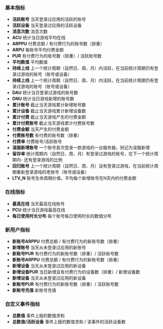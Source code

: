### 基本指标 ###
- **活跃账号**                 当天登录过应用的活跃的账号
- **活跃设备**                 当天登录过应用的活跃设备
- **消息次数**                 消息次数
- **ACU**                      统计当日游戏平均在线
- **ARPPU**                    付费总额 / 有付费行为的账号数（排重）
- **ARPU**                     每账号平均付费金额
- **PUR**                      有付费行为的账号数（排重）/ 活跃账号数
- **平均数值**                 平均数值
- **持续上线**                 上一个统计周期（自然日、周、月）内活跃，在当前统计周期仍有登录过游戏的账号（账号或设备）
- **持续上线**                 上一个统计周期（自然日、周、月）内活跃，在当前统计周期仍有登录过游戏的账号（账号或设备）
- **DAU**                      统计当日登录过游戏的账号数
- **DNU**                      统计当日游戏新增的账号数
- **累计账号**                 截止当天游戏累计新增账号数
- **累计设备**                 截止当天游戏累计新增设备数
- **累计付费**                 截止当天游戏产生的付费金额
- **累计付费账号**             截止当天游戏累计付费账号数
- **付费金额**                 当天产生的付费金额
- **付费账号数**               有付费的账号数（排重）
- **付费率**                   付费账号/活跃账号  
- **滚服新增账号**             一个账号首次登录一款游戏的一台服务器，则记为滚服新增
- **留存率**                   统计周期内（自然日、周、月）有登录过游戏的账号，在下一个统计周期内- 还有登录游戏的比例
- **回归账号**                 上一个统计周期（自然日、周、月）没有登录过游戏，在当前统计周期重新登录游戏的老账号（账号或设备）
- **LTV_N**                    账号生命周期价值，平均每个新增账号在N天内的付费金额

### 在线指标 ###
- **最高在线**                 当天最高在线账号  
- **PCU**                      统计当日游戏最高在线
- **每日使用时长分布**         每个账号每日使用时长的数值分布

### 新用户指标 ###
- **新账号ARPPU**              付费总额 / 有付费行为的新账号数（排重）
- **新增账号**                 当天从未登录过应用的新账号
- **新账号PUR**                有付费行为的新账号数（排重）/ 活跃账号数
- **新账号ARPPU**              付费总额 / 有付费行为的新账号数（排重）
- **新增设备**                 当天从未登录过应用的新设备
- **新增设备PUR**              当日新增且有付费行为的设备数（排重）/ 新增设备数
- **新增设备**                 当天从未登录过应用的新设备
- **新账号PUR**                有付费行为的新账号数（排重）/ 活跃账号数
- **新账号充值**               新账号充值

### 自定义事件指标 ###
- **总数值**                   事件上报的数值求和
- **总数值/活跃设备**          事件上报的数值求和 / 该事件的活跃设备数
